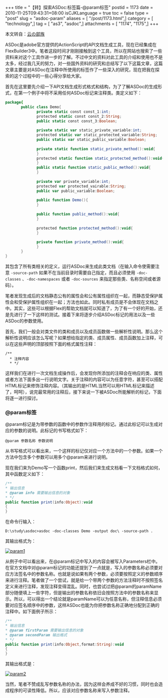 +++
title = "【转】探索ASDoc:标签篇-@param标签"
postid = 1173
date = 2010-11-25T09:43:31+08:00
isCJKLanguage = true
toc = false
type = "post"
slug = "asdoc-param"
aliases = [ "/post/1173.html",]
category = [ "technology",]
tag = [ "as3", "asdoc",]
attachments = [ "1174", "1175",]
+++


本文转自：[云の部族](http://hi.baidu.com/vim888/blog/item/f8cbd812f08ab8c5c2fd7839.html)


ASDoc是adobe官方提供的ActionScript的API文档生成工具，现在已经集成在FlexBuilder3中。笔者这段时间才刚刚接触到这个工具，所以在网站也搜索了一些资料来对这个工具作进一步的了解。不过中文的资料对此工具的介绍和使用也不是太多，经过我几天的努力，对一些国外资料的研究和总结写了以下这篇文章，这篇文章主要是对ASDoc在注释中所使用的标签作了一些深入的研究，现在把我在探索的这个过程中的一些心得分享给大家。

首先在这里要先介绍一下API文档生成形式格式和结构，为了了解ASDoc的生成形式，在第一个例子中将不采用任何ASDoc标记来注释类。类定义如下：<!--more-->

``` actionscript
package{
       public class Demo{
              private static const const_1:int;
              protected static const const_2:String;
              public static const const_3:Boolean;
             
              private static var static_private_variable:int;
              protected static var static_protected_variable:String;
              public static var static_public_variable:Boolean;
             
              private static function static_private_method():void{
              }
              protected static function static_protected_method():void{
              }
              public static function static_public_method():void{
              }
             
              private var private_variable:int;
              protected var protected_vairable:String;
              public var public_variable:Boolean;
             
              public function Demo(){
              }
             
              public function public_method():void{
              }
             
              protected function protected_method():void{
              }
             
              private function private_method():void{
              }
       }
}
```

其包含了所有类相关的定义，运行ASDoc来生成此类文档（在输入命令使需要注意 `-source-path` 如果不在当前目录时需要自己指定，而且必须使用 `-doc-classes` 、`-doc-namespaces` 或者 `-doc-sources` 来指定那些类、名称空间或者源码）。

笔者发现生成后的文档静态公有的属性会和公有属性组织在一起，而静态受保护属性会和受保护属性组织在一起；方法也如此。同时私有成员是不会体现在文档之中。其实，这些可以根据Flex的帮助文档就可以知道了，为了有一个好的开始，还是先进行了一下这样的测试。接着下来将逐步介绍ASDoc标记的用法以及一些ASDoc的参数使用。  

首先，我们一般会对类文件的类和成员以及成员函数做一些解析性说明。那么这个解析性说明应该怎么写呢？如果想给指定的类、成员属性、成员函数加上注释，可以在这些声明的顶部按照下面的格式属性注释：

```
/**
  * 注释内容
  * */
```

这样我们在进行一次文档生成操作后，会发现你所添加的注释会在响应的类、属性或者方法下面多出一行说明文字。关于注释的内容可以为任意字符，甚至可以搭配HTML标记来修饰注释内容。（其输出的是HTML当然可以用HTML标记来描述了，呵呵），说完最常用的注释后，接下来说一下被ASDoc所能解析的标记，下面将逐一进行探讨。

### @param标签

@param标记是为带参数的函数中的参数作注释用的标记。通过此标记可以生成对应的参数的说明。此标记的书写格式如下：

`@param 参数名称 参数说明`

从书写格式可以看出来，一个这样的标记仅对应一个方法中的一个参数。如果一个方法中包含多个参数可以用多个@param来进行说明。  

现在我们来为Demo写一个函数print，然后我们来生成文档看一下文档格式如何，其中函数定义如下：

``` actionscript
/**
* 输出信息
* @param info 需要输出信息的对象
* */
public function print(info:Object):void
{
}
```

在命令行输入：

`D:\study\asdoc>asdoc -doc-classes Demo -output doc\ -source-path .`

其输出格式为：

[![](/uploads/2010/11/param1.jpg "param1")](/uploads/2010/11/param1.jpg)

从例子中可以看出来，在@param标记中写入的内容会被写入Parameters栏中。在官方文档中对@param标记的功能还提到了一点就是，写入的参数名称必须要对应方法签名中的参数名称。也就是说如果有两个参数，必须要按照定义的参数顺序来进行注释。笔者做了一个尝试，就是给一个带两个参数的方法注释时不按照签名定义来进行注释，发现注释变得混乱。同时，也尝试过把@param的paramName部分随便填上一些字符，但是输出的参数名称依旧会按照方法中的参数名称来显示。所以，可以得出一个结论就是paramName可以为任意名称，但注释信息必须要对应签名顺序中的参数，这样ASDoc也能为你把参数名称正确地分配到正确的注释中。如下面例子所示：

``` actionscript
/**
* 输出信息
* @param firstParam 需要输出信息的对象
* @param secondParam 输出格式
* */
public function print(info:Object,format:String):void
{
}
```

其输出格式是：

[![](/uploads/2010/11/param2.jpg "param2")](t/uploads/2010/11/param2.jpg)

当然，笔者不赞成乱写参数名称的办法，因为这样会养成不好的习惯，同时也会造成程序的可读性降低。所以，应该对应参数名称来写入参数注释。

